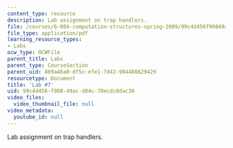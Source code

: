 ```yaml
---
content_type: resource
description: Lab assignment on trap handlers.
file: /courses/6-004-computation-structures-spring-2009/99c4d456f90849acd84c70ecdc0dac30_MIT6_004s09_lab07.pdf
file_type: application/pdf
learning_resource_types:
- Labs
ocw_type: OCWFile
parent_title: Labs
parent_type: CourseSection
parent_uid: 809a46a0-df5c-efe1-7d42-984488629429
resourcetype: Document
title: 'Lab #7'
uid: 99c4d456-f908-49ac-d84c-70ecdc0dac30
video_files:
  video_thumbnail_file: null
video_metadata:
  youtube_id: null
---
```

Lab assignment on trap handlers.

